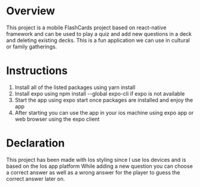 # Overview

This project is a mobile FlashCards project based on react-native framework and can be used to play a quiz and add new questions in a deck and deleting existing decks. This is a fun application we can use in cultural or family gatherings. 

# Instructions 

1. Install all of the listed packages using yarn install
2. Install expo using npm install --global expo-cli if expo is not available
3. Start the app using expo start once packages are installed and enjoy the app
4. After starting you can use the app in your ios machine using expo app or web browser using the expo client

# Declaration

This project has been made with Ios styling since I use Ios devices and is based on the Ios app platform
While adding a new question you can choose a correct answer as well as a wrong answer for the player to guess the correct answer later on.

